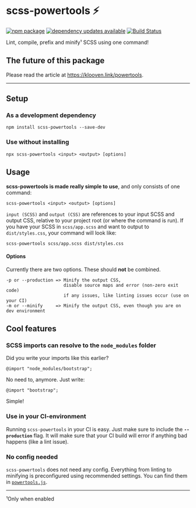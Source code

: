 # scss-powertools :zap:
[![npm package](https://img.shields.io/npm/v/scss-powertools.svg)](https://www.npmjs.com/package/scss-powertools)
[![dependency updates available](https://img.shields.io/github/issues-pr-raw/Tutrox/scss-powertools/dependencies?label=dependency%20updates%20available)](https://github.com/Tutrox/scss-powertools/pulls?q=is%3Apr+is%3Aopen+label%3Adependencies)
[![Build Status](https://travis-ci.org/Tutrox/scss-powertools.svg?branch=master)](https://travis-ci.org/Tutrox/scss-powertools)

Lint, compile, prefix and minify¹ SCSS using one command!

## The future of this package

Please read the article at https://klooven.link/powertools.

---

## Setup

### As a development dependency

`npm install scss-powertools --save-dev`

### Use without installing

`npx scss-powertools <input> <output> [options]`

## Usage

**scss-powertools is made really simple to use**, and only consists of one command:

```
scss-powertools <input> <output> [options]
```

`input (SCSS)` and `output (CSS)` are references to your input SCSS and output CSS, relative to your project root (or where the command is run). If you have your SCSS in `scss/app.scss` and want to output to `dist/styles.css`, your command will look like:

```
scss-powertools scss/app.scss dist/styles.css
```

#### Options

Currently there are two options. These should **not** be combined.

```
-p or --production => Minify the output CSS,
                      disable source maps and error (non-zero exit code)
                      if any issues, like linting issues occur (use on your CI)
-m or --minify     => Minify the output CSS, even though you are on dev environment
```

## Cool features

### SCSS imports can resolve to the `node_modules` folder

Did you write your imports like this earlier?

```
@import "node_modules/bootstrap";
```

No need to, anymore. Just write:

```
@import "bootstrap";
```

Simple!

### Use in your CI-environment

Running `scss-powertools` in your CI is easy. Just make sure to include the **`--production`** flag. It will make sure that your CI build will error if anything bad happens (like a lint issue).

### No config needed

`scss-powertools` does not need any config. Everything from linting to minifying is preconfigured using recommended settings. You can find them in [`powertools.js`](https://github.com/Tutrox/scss-powertools/blob/master/lib/powertools.js).


---

¹Only when enabled
